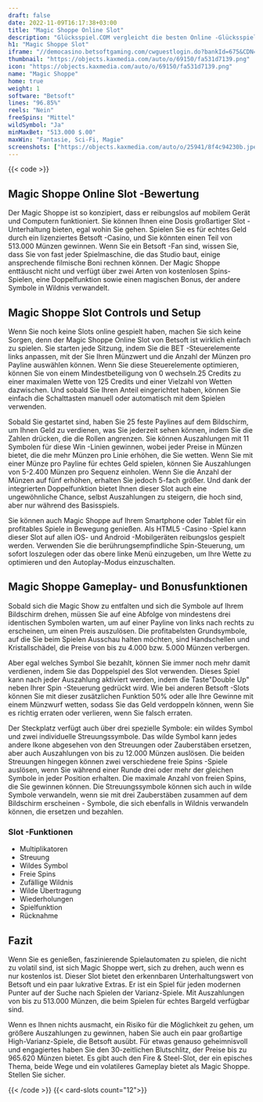 ```yaml
---
draft: false
date: 2022-11-09T16:17:38+03:00
title: "Magic Shoppe Online Slot"
description: "Glücksspiel.COM vergleicht die besten Online -Glücksspiel -Sites und -spiele der Kanada.  Unabhängige Produktbewertungen und exklusive Anmeldeangebote. Jetzt spielen!"
h1: "Magic Shoppe Slot"
iframe: "//democasino.betsoftgaming.com/cwguestlogin.do?bankId=675&CDN=AUTO&gameId=751"
thumbnail: "https://objects.kaxmedia.com/auto/o/69150/fa531d7139.png"
icon: "https://objects.kaxmedia.com/auto/o/69150/fa531d7139.png"
name: "Magic Shoppe"
home: true
weight: 1
software: "Betsoft"
lines: "96.85%"
reels: "Nein"
freeSpins: "Mittel"
wildSymbol: "Ja"
minMaxBet: "513.000 $.00"
maxWin: "Fantasie, Sci-Fi, Magie"
screenshots: ["https://objects.kaxmedia.com/auto/o/25941/8f4c94230b.jpeg"]
---
```


{{< code >}}<h2>Magic Shoppe Online Slot -Bewertung</h2><p>Der Magic Shoppe ist so konzipiert, dass er reibungslos auf mobilem Gerät und Computern funktioniert. Sie können Ihnen eine Dosis großartiger Slot -Unterhaltung bieten, egal wohin Sie gehen. Spielen Sie es für echtes Geld durch ein lizenziertes Betsoft -Casino, und Sie könnten einen Teil von 513.000 Münzen gewinnen. Wenn Sie ein Betsoft -Fan sind, wissen Sie, dass Sie von fast jeder Spielmaschine, die das Studio baut, einige ansprechende filmische Boni rechnen können. Der Magic Shoppe enttäuscht nicht und verfügt über zwei Arten von kostenlosen Spins-Spielen, eine Doppelfunktion sowie einen magischen Bonus, der andere Symbole in Wildnis verwandelt.</p><h2>Magic Shoppe Slot Controls und Setup</h2><p>Wenn Sie noch keine Slots online gespielt haben, machen Sie sich keine Sorgen, denn der Magic Shoppe Online Slot von Betsoft ist wirklich einfach zu spielen. Sie starten jede Sitzung, indem Sie die BET -Steuerelemente links anpassen, mit der Sie Ihren Münzwert und die Anzahl der Münzen pro Payline auswählen können. Wenn Sie diese Steuerelemente optimieren, können Sie von einem Mindestbeteiligung von 0 wechseln.25 Credits zu einer maximalen Wette von 125 Credits und einer Vielzahl von Wetten dazwischen. Und sobald Sie Ihren Anteil eingerichtet haben, können Sie einfach die Schalttasten manuell oder automatisch mit dem Spielen verwenden.</p><p>Sobald Sie gestartet sind, haben Sie 25 feste Paylines auf dem Bildschirm, um Ihnen Geld zu verdienen, was Sie jederzeit sehen können, indem Sie die Zahlen drücken, die die Rollen angrenzen. Sie können Auszahlungen mit 11 Symbolen für diese Win -Linien gewinnen, wobei jeder Preise in Münzen bietet, die die mehr Münzen pro Linie erhöhen, die Sie wetten. Wenn Sie mit einer Münze pro Payline für echtes Geld spielen, können Sie Auszahlungen von 5-2.400 Münzen pro Sequenz einholen. Wenn Sie die Anzahl der Münzen auf fünf erhöhen, erhalten Sie jedoch 5-fach größer. Und dank der integrierten Doppelfunktion bietet Ihnen dieser Slot auch eine ungewöhnliche Chance, selbst Auszahlungen zu steigern, die hoch sind, aber nur während des Basisspiels.</p><p>Sie können auch Magic Shoppe auf Ihrem Smartphone oder Tablet für ein profitables Spiele in Bewegung genießen. Als HTML5 -Casino -Spiel kann dieser Slot auf allen iOS- und Android -Mobilgeräten reibungslos gespielt werden. Verwenden Sie die berührungsempfindliche Spin-Steuerung, um sofort loszulegen oder das obere linke Menü einzugeben, um Ihre Wette zu optimieren und den Autoplay-Modus einzuschalten.</p><h2>Magic Shoppe Gameplay- und Bonusfunktionen</h2><p>Sobald sich die Magic Show zu entfalten und sich die Symbole auf Ihrem Bildschirm drehen, müssen Sie auf eine Abfolge von mindestens drei identischen Symbolen warten, um auf einer Payline von links nach rechts zu erscheinen, um einen Preis auszulösen. Die profitabelsten Grundsymbole, auf die Sie beim Spielen Ausschau halten möchten, sind Handschellen und Kristallschädel, die Preise von bis zu 4.000 bzw. 5.000 Münzen verbergen.</p><p>Aber egal welches Symbol Sie bezahlt, können Sie immer noch mehr damit verdienen, indem Sie das Doppelspiel des Slot verwenden. Dieses Spiel kann nach jeder Auszahlung aktiviert werden, indem die Taste"Double Up" neben Ihrer Spin -Steuerung gedrückt wird. Wie bei anderen Betsoft -Slots können Sie mit dieser zusätzlichen Funktion 50% oder alle Ihre Gewinne mit einem Münzwurf wetten, sodass Sie das Geld verdoppeln können, wenn Sie es richtig erraten oder verlieren, wenn Sie falsch erraten.</p><p>Der Steckplatz verfügt auch über drei spezielle Symbole: ein wildes Symbol und zwei individuelle Streuungssymbole. Das wilde Symbol kann jedes andere Ikone abgesehen von den Streuungen oder Zauberstäben ersetzen, aber auch Auszahlungen von bis zu 12.000 Münzen auslösen. Die beiden Streuungen hingegen können zwei verschiedene freie Spins -Spiele auslösen, wenn Sie während einer Runde drei oder mehr der gleichen Symbole in jeder Position erhalten. Die maximale Anzahl von freien Spins, die Sie gewinnen können. Die Streuungssymbole können sich auch in wilde Symbole verwandeln, wenn sie mit drei Zauberstäben zusammen auf dem Bildschirm erscheinen - Symbole, die sich ebenfalls in Wildnis verwandeln können, die ersetzen und bezahlen.</p><h3>
Slot -Funktionen</h3><ul>
<li></span>
Multiplikatoren</li>
<li></span>
Streuung</li>
<li></span>
Wildes Symbol</li>
<li></span>
Freie Spins</li>
<li></span>
Zufällige Wildnis</li>
<li></span>
Wilde Übertragung</li>
<li></span>
Wiederholungen</li>
<li></span>
Spielfunktion</li>
<li></span>
Rücknahme</li></ul><h2>Fazit</h2><p>Wenn Sie es genießen, faszinierende Spielautomaten zu spielen, die nicht zu volatil sind, ist sich Magic Shoppe wert, sich zu drehen, auch wenn es nur kostenlos ist. Dieser Slot bietet den erkennbaren Unterhaltungswert von Betsoft und ein paar lukrative Extras. Er ist ein Spiel für jeden modernen Punter auf der Suche nach Spielen der Varianz-Spiele. Mit Auszahlungen von bis zu 513.000 Münzen, die beim Spielen für echtes Bargeld verfügbar sind.</p><p>Wenn es Ihnen nichts ausmacht, ein Risiko für die Möglichkeit zu gehen, um größere Auszahlungen zu gewinnen, haben Sie auch ein paar großartige High-Varianz-Spiele, die Betsoft ausübt. Für etwas genauso geheimnisvoll und engagiertes haben Sie den 30-zeitlichen Blutschlitz, der Preise bis zu 965.620 Münzen bietet. Es gibt auch den Fire & Steel-Slot, der ein episches Thema, beide Wege und ein volatileres Gameplay bietet als Magic Shoppe. Stellen Sie sicher.</p>{{< /code >}}
{{< card-slots count="12">}}